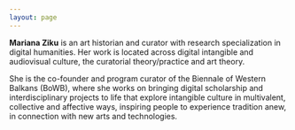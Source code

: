 ```yaml
---
layout: page
---
```



**Mariana Ziku** is an art historian and curator with research specialization in digital humanities. Her work is located across digital intangible and audiovisual culture, the curatorial theory/practice and art theory.

She is the co-founder and program curator of the Biennale of Western Balkans (BoWB), where she works on bringing digital scholarship and interdisciplinary projects to life that explore intangible culture in multivalent, collective and affective ways, inspiring people to experience tradition anew, in connection with new arts and technologies.


